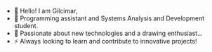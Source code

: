 - 🖖 Hello! I am Gilcimar,
- 👀 Programming assistant and Systems Analysis and Development student.
- 💞️ Passionate about new technologies and a drawing enthusiast...
- ⚡ Always looking to learn and contribute to innovative projects!

<!---
Gilcin/Gilcin is a ✨ special ✨ repository because its `README.md` (this file) appears on your GitHub profile.
You can click the Preview link to take a look at your changes.
--->
